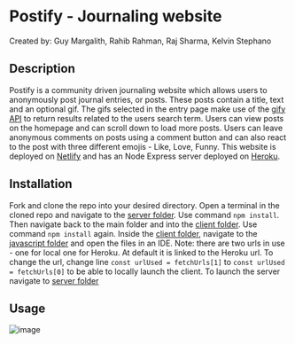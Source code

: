 # Postify - Journaling website
Created by: Guy Margalith, Rahib Rahman, Raj Sharma, Kelvin Stephano
## Description
Postify is a community driven journaling website which allows users to anonymously post journal entries, or posts. These posts contain a title, text and an optional gif. The gifs selected in the entry page make use of the [gify API](https://developers.giphy.com/docs/api/) to return results related to the users search term. Users can view posts on the homepage and can scroll down to load more posts. Users can leave anonymous comments on posts using a comment button and can also react to the post with three different emojis - Like, Love, Funny. 
This website is deployed on [Netlify]() and has an Node Express server deployed on [Heroku](https://journaling-website.herokuapp.com/).

## Installation
Fork and clone the repo into your desired directory. Open a terminal in the cloned repo and navigate to the [server folder](./server). Use command `npm install`. Then navigate back to the main folder and into the [client folder](./client). Use command `npm install` again.
Inside the [client folder](./client), navigate to the [javascript folder](./client/static/js) and open the files in an IDE. Note: there are two urls in use - one for local one for Heroku. At default it is linked to the Heroku url. To change the url, change line `const urlUsed = fetchUrls[1]` to `const urlUsed = fetchUrls[0]` to be able to locally launch the client. 
To launch the server navigate to [server folder](./server) 

## Usage
![image](https://user-images.githubusercontent.com/92591642/143436695-1cb5cdea-22a3-4f8d-9d94-bb802ade4408.png)
